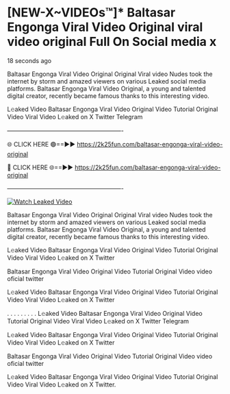 # [NEW-X~VIDEOs™]* Baltasar Engonga Viral Video Original viral video original Full On Social media x

18 seconds ago

Baltasar Engonga Viral Video Original Original Viral video Nudes took the internet by storm and amazed viewers on various Leaked social media platforms. Baltasar Engonga Viral Video Original, a young and talented digital creator, recently became famous thanks to this interesting video.

L𝚎aked Video Baltasar Engonga Viral Video Original Video Tutorial Original Video Viral Video L𝚎aked on X Twitter Telegram

———————————————————-

🌐 CLICK HERE 🟢==►► https://2k25fun.com/baltasar-engonga-viral-video-original

🔴 CLICK HERE 🌐==►► https://2k25fun.com/baltasar-engonga-viral-video-original

———————————————————-

[![Watch Leaked Video](https://miro.medium.com/v2/resize:fit:828/format:webp/1*cilzJN44JGOrTw9NJCrNHA.gif "Watch Leaked Video")](https://2k25fun.com/baltasar-engonga-viral-video-original)

Baltasar Engonga Viral Video Original Original Viral video Nudes took the internet by storm and amazed viewers on various Leaked social media platforms. Baltasar Engonga Viral Video Original, a young and talented digital creator, recently became famous thanks to this interesting video.

L𝚎aked Video Baltasar Engonga Viral Video Original Video Tutorial Original Video Viral Video L𝚎aked on X Twitter

Baltasar Engonga Viral Video Original Video Tutorial Original Video video oficial twitter

L𝚎aked Video Baltasar Engonga Viral Video Original Video Tutorial Original Video Viral Video L𝚎aked on X Twitter

. . . . . . . . . L𝚎aked Video Baltasar Engonga Viral Video Original Video Tutorial Original Video Viral Video L𝚎aked on X Twitter Telegram

L𝚎aked Video Baltasar Engonga Viral Video Original Video Tutorial Original Video Viral Video L𝚎aked on X Twitter

Baltasar Engonga Viral Video Original Video Tutorial Original Video video oficial twitter

L𝚎aked Video Baltasar Engonga Viral Video Original Video Tutorial Original Video Viral Video L𝚎aked on X Twitter.